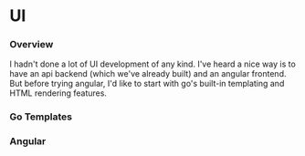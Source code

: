 # UI

### Overview

I hadn't done a lot of UI development of any kind.  I've heard a nice way is to have an api backend (which we've already built) and an angular frontend.  But before trying angular, I'd like to start with go's built-in templating and HTML rendering features. 

### Go Templates 

<insert>

### Angular

<insert>
